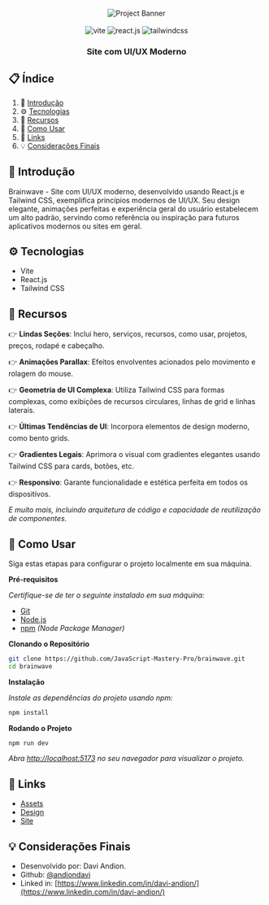 <div align="center">
  <br />
    <img src="https://i.imgur.com/hymWXDz.png" alt="Project Banner">
  <br />
  <br />

  <div>
    <img src="https://img.shields.io/badge/-Vite-black?style=for-the-badge&logoColor=white&logo=vite&color=646CFF" alt="vite" />
    <img src="https://img.shields.io/badge/-React_JS-black?style=for-the-badge&logoColor=white&logo=react&color=61DAFB" alt="react.js" />
    <img src="https://img.shields.io/badge/-Tailwind_CSS-black?style=for-the-badge&logoColor=white&logo=tailwindcss&color=06B6D4" alt="tailwindcss" />
  </div>

  <h3 align="center">Site com UI/UX Moderno</h3>
</div>

## 📋 <a name="table">Índice</a>

1. 🤖 [Introdução](#introduction)
2. ⚙️ [Tecnologias](#tech-stack)
3. 🔋 [Recursos](#features)
4. 🤸 [Como Usar](#quick-start)
5. 🔗 [Links](#links)
6. 💡 [Considerações Finais](#final-considerations)

## <a name="introduction">🤖 Introdução</a>

Brainwave - Site com UI/UX moderno, desenvolvido usando React.js e Tailwind CSS, exemplifica princípios modernos de UI/UX. Seu design elegante, animações perfeitas e experiência geral do usuário estabelecem um alto padrão, servindo como referência ou inspiração para futuros aplicativos modernos ou sites em geral.

## <a name="tech-stack">⚙️ Tecnologias</a>

- Vite
- React.js
- Tailwind CSS

## <a name="features">🔋 Recursos</a>

👉 **Lindas Seções**: Inclui hero, serviços, recursos, como usar, projetos, preços, rodapé e cabeçalho.

👉 **Animações Parallax**: Efeitos envolventes acionados pelo movimento e rolagem do mouse.

👉 **Geometria de UI Complexa**: Utiliza Tailwind CSS para formas complexas, como exibições de recursos circulares, linhas de grid e linhas laterais.

👉 **Últimas Tendências de UI**: Incorpora elementos de design moderno, como bento grids.

👉 **Gradientes Legais**: Aprimora o visual com gradientes elegantes usando Tailwind CSS para cards, botões, etc.

👉 **Responsivo**: Garante funcionalidade e estética perfeita em todos os dispositivos.

*E muito mais, incluindo arquitetura de código e capacidade de reutilização de componentes.*

## <a name="quick-start">🤸 Como Usar</a>

Siga estas etapas para configurar o projeto localmente em sua máquina.

**Pré-requisitos**

*Certifique-se de ter o seguinte instalado em sua máquina:*

- [Git](https://git-scm.com/)
- [Node.js](https://nodejs.org/en)
- [npm](https://www.npmjs.com/) *(Node Package Manager)*

**Clonando o Repositório**

```bash
git clone https://github.com/JavaScript-Mastery-Pro/brainwave.git
cd brainwave
```

**Instalação**

*Instale as dependências do projeto usando npm:*

```bash
npm install
```

**Rodando o Projeto**

```bash
npm run dev
```

*Abra [http://localhost:5173](http://localhost:5173) no seu navegador para visualizar o projeto.*

## <a name="links">🔗 Links</a>

- [Assets](https://drive.google.com/file/d/1JKzwPl_hnpjIlNbwfjMagb4HosxnyXbf/view?usp=sharing)
- [Design](https://drive.google.com/file/d/15WJMOchujvaQ7Kg9e0nGeGR7G7JOeX1K/view?usp=sharing)
- [Site](https://brainwave-br-rho.vercel.app/)

## <a name="final-considerations">💡 Considerações Finais</a>

- Desenvolvido por: Davi Andion.
- Github: [@andiondavi](https://github.com/andiondavi)
- Linked in: [https://www.linkedin.com/in/davi-andion/](https://www.linkedin.com/in/davi-andion/)

#

